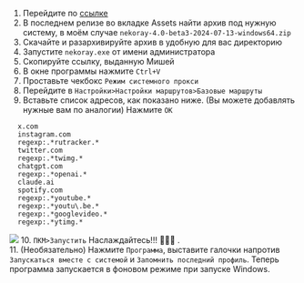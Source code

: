 1. Перейдите по [ссылке](https://github.com/Matsuridayo/nekoray/releases "ссылке")
2. В последнем релизе во вкладке Assets найти архив под нужную систему, в моём случае `nekoray-4.0-beta3-2024-07-13-windows64.zip `
3. Скачайте и разархивируйте архив в удобную для вас директорию
4. Запустите `nekoray.exe` от имени администратора
5. Скопируйте ссылку, выданную Мишей
6. В окне программы нажмите `Ctrl+V`
7. Проставьте чекбокс `Режим системного прокси`
8. Перейдите в `Настройки>Настройки маршрутов>Базовые маршруты`
9. Вставьте список адресов, как показано ниже. (Вы можете добавлять нужные вам по аналогии) Нажмите `OK` 
```
  x.com
  instagram.com
  regexp:.*rutracker.*
  twitter.com
  regexp:.*twimg.*
  chatgpt.com
  regexp:.*openai.*
  claude.ai
  spotify.com
  regexp:.*youtube.*
  regexp:.*youtu\.be.*
  regexp:.*googlevideo.*
  regexp:.*ytimg.*
```
![](https://ibb.co/51D0f1X)
10. `ПКМ>Запустить` Наслаждайтесь!!! :tada::tada::tada: .   
11. (Необязательно) Нажмите `Программа`, выставите галочки напротив `Запускаться вместе с системой` и `Запомнить последний профиль`. Теперь программа запускается в фоновом режиме при запуске Windows.
